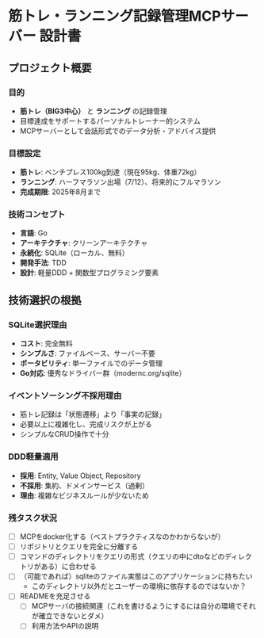# 筋トレ・ランニング記録管理MCPサーバー 設計書

## プロジェクト概要

### 目的
- **筋トレ（BIG3中心）** と **ランニング** の記録管理
- 目標達成をサポートするパーソナルトレーナー的システム
- MCPサーバーとして会話形式でのデータ分析・アドバイス提供

### 目標設定
- **筋トレ**: ベンチプレス100kg到達（現在95kg、体重72kg）
- **ランニング**: ハーフマラソン出場（7/12）、将来的にフルマラソン
- **完成期限**: 2025年8月まで

### 技術コンセプト
- **言語**: Go
- **アーキテクチャ**: クリーンアーキテクチャ
- **永続化**: SQLite（ローカル、無料）
- **開発手法**: TDD
- **設計**: 軽量DDD + 関数型プログラミング要素

## 技術選択の根拠

### SQLite選択理由
- **コスト**: 完全無料
- **シンプルさ**: ファイルベース、サーバー不要
- **ポータビリティ**: 単一ファイルでのデータ管理
- **Go対応**: 優秀なドライバー群（modernc.org/sqlite）

### イベントソーシング不採用理由
- 筋トレ記録は「状態遷移」より「事実の記録」
- 必要以上に複雑化し、完成リスクが上がる
- シンプルなCRUD操作で十分

### DDD軽量適用
- **採用**: Entity, Value Object, Repository
- **不採用**: 集約、ドメインサービス（過剰）
- **理由**: 複雑なビジネスルールが少ないため


### 残タスク状況
- [ ] MCPをdocker化する（ベストプラクティスなのかわからないが）
- [ ] リポジトリとクエリを完全に分離する
- [ ] コマンドのディレクトリをクエリの形式（クエリの中にdtoなどのディレクトリがある）に合わせる
- [ ] （可能であれば）sqliteのファイル実態はこのアプリケーションに持ちたい
    - このディレクトリ以外だとユーザーの環境に依存するのではないか？
- [ ] READMEを充足させる
    - [ ] MCPサーバの接続関連（これを書けるようにするには自分の環境でそれが確立できないとダメ）
    - [ ] 利用方法やAPIの説明